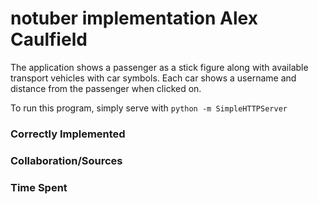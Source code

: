 # notuber implementation Alex Caulfield

The application shows a passenger as a stick figure along with available transport vehicles with car symbols. Each car shows a username and distance from the passenger when clicked on.

To run this program, simply serve with `python -m SimpleHTTPServer`

### Correctly Implemented

### Collaboration/Sources

### Time Spent
